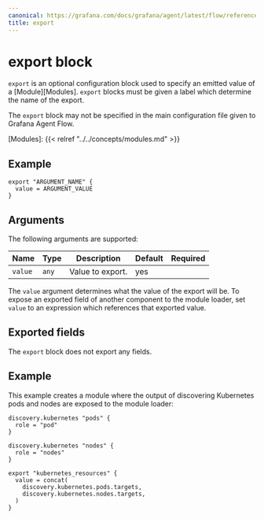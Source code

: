 ```yaml
---
canonical: https://grafana.com/docs/grafana/agent/latest/flow/reference/config-blocks/export/
title: export
---
```


# export block

`export` is an optional configuration block used to specify an emitted value of
a [Module][Modules]. `export` blocks must be given a label which determine the
name of the export.

The `export` block may not be specified in the main configuration file given
to Grafana Agent Flow.

[Modules]: {{< relref "../../concepts/modules.md" >}}

## Example

```river
export "ARGUMENT_NAME" {
  value = ARGUMENT_VALUE
}
```

## Arguments

The following arguments are supported:

Name | Type | Description | Default | Required
---- | ---- | ----------- | ------- | --------
`value` | `any` | Value to export. | yes

The `value` argument determines what the value of the export will be. To expose
an exported field of another component to the module loader, set `value` to an
expression which references that exported value.

## Exported fields

The `export` block does not export any fields.

## Example

This example creates a module where the output of discovering Kubernetes pods
and nodes are exposed to the module loader:

```river
discovery.kubernetes "pods" {
  role = "pod"
}

discovery.kubernetes "nodes" {
  role = "nodes"
}

export "kubernetes_resources" {
  value = concat(
    discovery.kubernetes.pods.targets,
    discovery.kubernetes.nodes.targets,
  )
}
```
